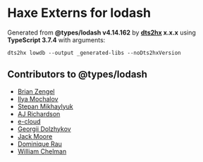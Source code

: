 # Haxe Externs for lodash

Generated from **@types/lodash v4.14.162** by **[dts2hx](https://github.com/haxiomic/dts2hx) x.x.x** using **TypeScript 3.7.4** with arguments:

	dts2hx lowdb --output _generated-libs --noDts2hxVersion

## Contributors to @types/lodash
- [Brian Zengel](https://github.com/bczengel)
- [Ilya Mochalov](https://github.com/chrootsu)
- [Stepan Mikhaylyuk](https://github.com/stepancar)
- [AJ Richardson](https://github.com/aj-r)
- [e-cloud](https://github.com/e-cloud)
- [Georgii Dolzhykov](https://github.com/thorn0)
- [Jack Moore](https://github.com/jtmthf)
- [Dominique Rau](https://github.com/DomiR)
- [William Chelman](https://github.com/WilliamChelman)